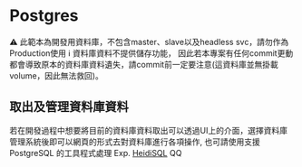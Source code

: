 # Postgres
:warning: 此範本為開發用資料庫，不包含master、slave以及headless svc，請勿作為Production使用
:information_source: 資料庫資料不提供儲存功能， 因此若本專案有任何commit更動都會導致原本的資料庫資料遺失，請commit前一定要注意(這資料庫並無掛載volume，因此無法救回)。

## 取出及管理資料庫資料
若在開發過程中想要將目前的資料庫資料取出可以透過UI上的介面，選擇資料庫管理系統後即可以網頁的形式去對資料庫進行各項操作, 也可請使用支援 PostgreSQL 的工具程式處理 Exp. [HeidiSQL](https://www.heidisql.com/)
QQ